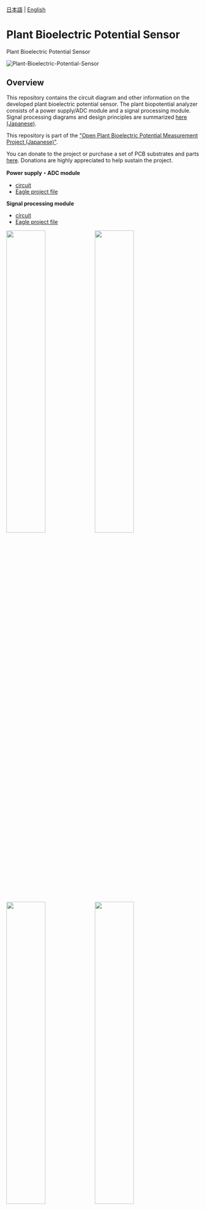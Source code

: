 [日本語](https://github.com/kiyu-git/Plant-Bioelectric-Potential-Sensor) | [English](/README-en.md)

# Plant Bioelectric Potential Sensor

Plant Bioelectric Potential Sensor

![Plant-Bioelectric-Potential-Sensor](/images/Plant-Bioelectric-Potential-Sensor.JPG)

## Overview

This repository contains the circuit diagram and other information on the developed plant bioelectric potential sensor. The plant biopotential analyzer consists of a power supply/ADC module and a signal processing module.
Signal processing diagrams and design principles are summarized [here (Japanese)](https://docs.google.com/presentation/d/1Tm0e-mBNrTchN6YlGpvvomUZfy79yOtrTSNHG-l_jFg/edit#slide=id.g15184a93673_0_74).

This repository is part of the ["Open Plant Bioelectric Potential Measurement Project (Japanese)"](https://docs.google.com/presentation/d/1Tm0e-mBNrTchN6YlGpvvomUZfy79yOtrTSNHG-l_jFg/edit?usp=sharing).

You can donate to the project or purchase a set of PCB substrates and parts [here](https://kiyu-shop.booth.pm/items/4141049).
Donations are highly appreciated to help sustain the project.

**Power supply・ADC module**

- [circuit](https://github.com/kiyu-git/Plant-Bioelectric-Potential-Sensor/tree/main/Power%20and%20ADC%20Module/images)
- [Eagle project file](https://github.com/kiyu-git/Plant-Bioelectric-Potential-Sensor/tree/main/Power%20and%20ADC%20Module/Eagle)

**Signal processing module**

- [circuit](https://github.com/kiyu-git/Plant-Bioelectric-Potential-Sensor/tree/main/Signal%20Processing%20Module/images)
- [Eagle project file](https://github.com/kiyu-git/Plant-Bioelectric-Potential-Sensor/tree/main/Signal%20Processing%20Module/Eagle)

<img src="./Power and ADC Module/images/circuit_power_module.png"  width="45%"/> <img src="./Signal Processing Module/images/circuit_sp_module.png"  width="45%"/>
<img src="./images/device_PCB.JPG"  width="45%"/> <img src="./images/device_modules.JPG"  width="45%"/>
<img src="./images/device_combine.jpeg"  width="45%"/> <img src="./images/device_with_box.JPG"  width="45%"/>

## Revision history

### v1.0.0

- first model
- [link](https://github.com/kiyu-git/Plant-Bioelectric-Potential-Sensor/tree/main/archive/v1.0)

### v1.1.0

- Renumbering of parts
- [link](https://github.com/kiyu-git/Plant-Bioelectric-Potential-Sensor/tree/1f7dd3a86559b1f9ea93b5415610122e70b9b8db)

### v1.1.1

- Signal Processing Module
  - re-drawings Schematic
  - Changed the value of some resistors

## Requirement

List of parts required for assembly of Plant Bioelectric Potential Sensor.

※ The part numbers differ depending on the version. If the LED on the board of the signal processing module is printed as LED2, please refer to [here](./archive/v1.0/README.md).

**Signal Processing Module**

| Part | device name               | Value / Type | Note                                                                           |
| ---- | ------------------------- | ------------ | ------------------------------------------------------------------------------ |
| R1   | semi-fixed resistance     | 50k          |                                                                                |
| R2   | resistance                | 10k          |                                                                                |
| R3   | resistance                | 1k           |                                                                                |
| R4   | resistance                | 10k          |                                                                                |
| R5   | resistance                | 10k          |                                                                                |
| R6   | resistance                | 100k         |                                                                                |
| R7   | resistance                | 68k          |                                                                                |
| R8   | resistance                | 10k          |                                                                                |
| R9   | resistance                | 1k           |                                                                                |
| R10  | resistance                | 10k          |                                                                                |
| R11  | resistance                | 10k          |                                                                                |
| R12  | resistance                | 1k           |                                                                                |
| R13  | resistance                | 10k          |                                                                                |
| R14  | resistance                | 100k         |                                                                                |
| R15  | resistance                | 4.7k         |                                                                                |
| R16  | double potentiometer      | 100k         | [ref.](https://akizukidenshi.com/catalog/g/gP-12578/)                          |
| R16  | knob                      |              |                                                                                |
| C1   | ceramic capacitors        | 0.1u         |                                                                                |
| C2   | ceramic capacitors        | 47p          |                                                                                |
| C3   | ceramic capacitors        | 47p          |                                                                                |
| C4   | ceramic capacitors        | 0.1u         |                                                                                |
| C5   | ceramic capacitors        | 0.1u         |                                                                                |
| IC1  | operational amplifier     | LM324        | [ref.](https://akizukidenshi.com/catalog/g/gI-14055/)                          |
| IC1  | IC socket                 | 14P          |                                                                                |
| IC2  | instrumentation amplifier | LT1167       | [ref.](https://akizukidenshi.com/catalog/g/gI-02789/)                          |
| IC2  | IC socket                 | 8P           |                                                                                |
| JP1  | pin header（male）        | 5P           | Taller ones recommended. [ref.](https://akizukidenshi.com/catalog/g/gC-09056/) |
| LED  | 3mm red LED               |              |                                                                                |
| U1   | 3.5mm stereo mini jack    | MJ-354W-SG   | [ref.](https://akizukidenshi.com/catalog/g/gC-15403/)                          |

**Power Supply Module**

| Part   | device name            | Value / Type | Note                                                                                                                            |
| ------ | ---------------------- | ------------ | ------------------------------------------------------------------------------------------------------------------------------- |
| R1     | resistance             | 10k          |                                                                                                                                 |
| R2     | resistance             | 10k          |                                                                                                                                 |
| C1     | electrolytic capacitor | 47u          |                                                                                                                                 |
| C2     | ceramic capacitors     | 0.1u         |                                                                                                                                 |
| C3     | electrolytic capacitor | 47u          |                                                                                                                                 |
| C4     | electrolytic capacitor | 47u          |                                                                                                                                 |
| C5     | ceramic capacitors     | 0.1u         |                                                                                                                                 |
| DC1    | DC-DC converter        | MAU106       | [ref.](https://akizukidenshi.com/catalog/g/gM-04133/)                                                                           |
| JP1    | pin header（female）   | 5P           |                                                                                                                                 |
| MODULE | Arduino                | Nano         | write [sketch](https://github.com/kiyu-git/Plant-Bioelectric-Potential-Sensor/tree/main/Arduino%20Sketch/ADC_Serial_sender_1ch) |
| MODULE | pin header（female）   | 15P          |                                                                                                                                 |
| MODULE | pin header（female）   | 15P          |                                                                                                                                 |
| MODULE | USB Cable for Arduino  |              |                                                                                                                                 |

**Measurement Cable**

| Device Name            | Value / Type | Need | Note                                                               |
| ---------------------- | ------------ | ---- | ------------------------------------------------------------------ |
| 3.5mm stereo mini plug | MP319        | 1    |                                                                    |
| wire                   | ~ 50cm       | 3    | Easy to recognize if there are three colors: red, blue, and black. |
| alligator clip         | small        | 3    | Easy to recognize if there are three colors: red, blue, and black. |
| nail                   |              | 1    | conductive one                                                     |
| electrode pad          |              | 2    | Diversion of ECG pads, etc.                                        |

**Acrylic Box**
| Device Name | Value / Type | Need | Note |
| --- | --- | --- | --- |
| acrylic parts | 2mm thick | 1 set | for 6 sides |
| nylon screw | M2*5mm | 4 | 6mm is acceptable, for fixing bottom panel |
| nylon screw | M2*5mm | 4 | 5mm to 12mm is acceptable, for fixing the top panel |
| spacer | M2*6+6mm | 4 | between bottom panel and signal processing module |
| spacer | M2*15+6mm | 4 | between signal processing module and power supply module|
| spacer | M2\*20mm | 4 | between power module and top panel|

## Usage

This repository is a part of ["Open Plant Bioelectric Potential Measurement Project."](https://docs.google.com/presentation/d/1Tm0e-mBNrTchN6YlGpvvomUZfy79yOtrTSNHG-l_jFg/edit?usp=sharing)

In combination with the following repositories associated with the project, it is possible to measure plant bioelectric potential.

- Plant Bioelectric Potential Sensor : https://github.com/kiyu-git/Plant-Bioelectric-Potential-Sensor
- Measurement Application : https://github.com/kiyu-git/Arduino-Serial-Plot-Recorder
- Analyze Application : https://github.com/kiyu-git/Arduino-Sensor-Data-Viewer
- Automation of lighting : https://github.com/kiyu-git/Arduino-Python-Serial-Control-Example

For more information on measuring plant bioelectric potential, please click [here](https://docs.google.com/presentation/d/1Tm0e-mBNrTchN6YlGpvvomUZfy79yOtrTSNHG-l_jFg/edit#slide=id.g15184a93673_0_264).

Example of plant bioelectric potential measurement
![Plant-Bioelectric-Potential-Measurement](https://github.com/kiyu-git/Plant-Bioelectric-Potential-Sensor/raw/main/images/Plant-Bioelectric-Potential-Mearurement.jpeg)

## Reference

- Forest Symphony: [https://special.ycam.jp/interlab/projects/forestsymphony.html](https://special.ycam.jp/interlab/projects/forestsymphony.html)
- LT1167 DataSheet: https://www.analog.com/media/en/technical-documentation/data-sheets/1167fc.pdf
- [and more...](https://docs.google.com/presentation/d/1Tm0e-mBNrTchN6YlGpvvomUZfy79yOtrTSNHG-l_jFg/edit#slide=id.g148acf8fd66_1_54)

## Donation

You can donate to the project from [here](https://kiyu-shop.booth.pm/items/4141049).

Donations are highly appreciated to help sustain the project.

## Author

If you have any question, please write [issues](https://github.com/kiyu-git/Plant-Bioelectric-Potential-Sensor/issues) or contact from twitter.

twitter: https://twitter.com/kyu_yukirinrin

website: https://untamable.work

## License

[GPL-3.0 license](https://github.com/kiyu-git/Plant-Bioelectric-Potential-Sensor/blob/main/LICENSE)

If you wish to use our works for commercial purposes, please contact us via twitter DM or our website.
